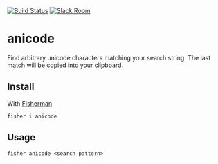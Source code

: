 [![Build Status][travis-badge]][travis-link]
[![Slack Room][slack-badge]][slack-link]

# anicode

Find arbitrary unicode characters matching your search string. The last match
will be copied into your clipboard.

## Install

With [Fisherman]

```
fisher i anicode
```

## Usage

```
fisher anicode <search pattern>
```

[travis-link]: https://travis-ci.org/igalic/anicode
[travis-badge]: https://img.shields.io/travis/igalic/anicode.svg?style=flat-square
[slack-link]: https://fisherman-wharf.herokuapp.com/
[slack-badge]: https://img.shields.io/badge/slack-join%20the%20chat-00B9FF.svg?style=flat-square
[Fisherman]: https://github.com/fisherman/fisherman
